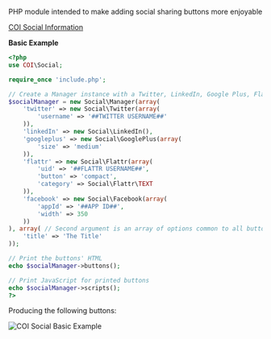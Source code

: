 PHP module intended to make adding social sharing buttons more enjoyable

[COI Social Information](http://pagesofinterest.net/code/tools/coi-social/ "More information")

**Basic Example**

```php
<?php
use COI\Social;

require_once 'include.php';

// Create a Manager instance with a Twitter, LinkedIn, Google Plus, Flattr & Facebook button
$socialManager = new Social\Manager(array(
    'twitter' => new Social\Twitter(array(
        'username' => '##TWITTER USERNAME##'
    )),
    'linkedIn' => new Social\LinkedIn(),
    'googleplus' => new Social\GooglePlus(array(
        'size' => 'medium'
    )),
    'flattr' => new Social\Flattr(array(
        'uid' => '##FLATTR USERNAME##',
        'button' => 'compact',
        'category' => Social\Flattr\TEXT
    )),
    'facebook' => new Social\Facebook(array(
        'appId' => '##APP ID##',
        'width' => 350
    ))
), array( // Second argument is an array of options common to all buttons
    'title' => 'The Title'
));

// Print the buttons' HTML
echo $socialManager->buttons();

// Print JavaScript for printed buttons
echo $socialManager->scripts();
?>
```

Producing the following buttons:

![COI Social Basic Example](http://pagesofinterest.net/images/github/coi-social/basic.png "COI Social Basic Example")